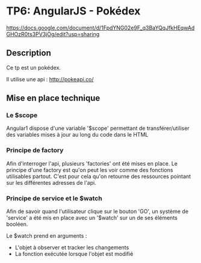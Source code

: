 # TP6: AngularJS - Pokédex

https://docs.google.com/document/d/1FpdYNG02e9F_q3BaYQqJfkHEqwAdGHOzR0ts3PV3jOg/edit?usp=sharing

## Description

Ce tp est un pokédex.

Il utilise une api : http://pokeapi.co/

## Mise en place technique

### Le $scope

Angular1 dispose d'une variable '$scope' permettant de transférer/utiliser des variables mises à jour au long du code dans le HTML

### Principe de factory

Afin d'interroger l'api, plusieurs 'factories' ont été mises en place.
Le principe d'une factory est qu'on peut les voir comme des fonctions utilisables partout. C'est pour cela qu'on retourne des ressources pointant sur les différentes adresses de l'api.

### Principe de service et le $watch

Afin de savoir quand l'utilisateur clique sur le bouton 'GO', un système de 'service' a été mis en place avec un '$watch' sur un de ses éléments booléen.

Le $watch prend en arguments :

* L'objet à observer et tracker les changements
* La fonction exécutée lorsque l'objet est modifié